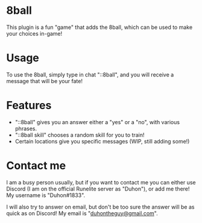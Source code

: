 # 8ball

This plugin is a fun "game" that adds the 8ball, which can be used to make your choices in-game!

# Usage

To use the 8ball, simply type in chat "::8ball", and you will receive a message that will be your fate!

# Features

- "::8ball" gives you an answer either a "yes" or a "no", with various phrases.
- "::8ball skill" chooses a random skill for you to train!
- Certain locations give you specific messages (WIP, still adding some!)

# Contact me

I am a busy person usually, but if you want to contact me you can either use Discord (I am on the official Runelite server as "Duhon"), or add me there! My username is "Duhon#1833".

I will also try to answer on email, but don't be too sure the answer will be as quick as on Discord! My email is "duhontheguy@gmail.com".